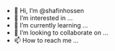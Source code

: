 - 👋 Hi, I’m @shafinhossen
- 👀 I’m interested in ...
- 🌱 I’m currently learning ...
- 💞️ I’m looking to collaborate on ...
- 📫 How to reach me ...

<!---
shafinhossen/shafinhossen is a ✨ special ✨ repository because its `README.md` (this file) appears on your GitHub profile.
You can click the Preview link to take a look at your changes.
--->
